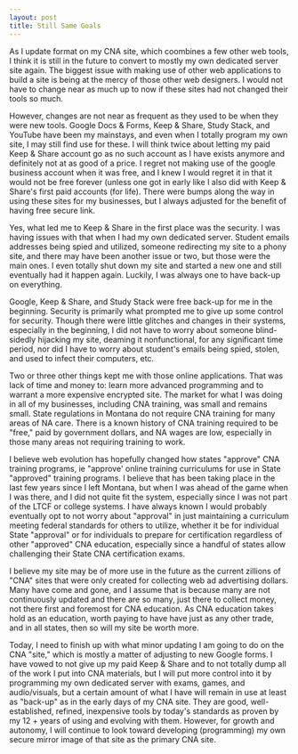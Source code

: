 ```yaml
---
layout: post
title: Still Same Goals
---
```


As I update format on my CNA site, which coombines a few other web tools, I think it is still in the future to convert to mostly my own
dedicated server site again. The biggest issue with making use of other web applications to build a site is being at the mercy of those other
web designers. I would not have to change near as much up to now if these sites had not changed their tools so much. 

However, changes are not near as frequent as they used to be when they were new tools. Google Docs & Forms, Keep & Share, Study Stack, and 
YouTube have been my mainstays, and even when I totally program my own site, I may still find use for these. I will think twice about letting
my paid Keep & Share account go as no such account as I have exists anymore and definitely not at as good of a price. I regret not 
making use of the google business account when it was free, and I knew I would regret it in that it would not be free forever (unless 
one got in early like I also did with Keep & Share's first paid accounts (for life). There were bumps along the way in using these sites
for my businesses, but I always adjusted for the benefit of having free secure link.

Yes, what led me to Keep & Share in the first place was the security. I was having issues with that when I had my own dedicated server.
Student emails addresses being spied and utilized, someone redirecting my site to a phony site, and there may have been another issue or
two, but those were the main ones. I even totally shut down my site and started a new one and still eventually had it happen again. Luckily,
I was always one to have back-up on everything. 

Google, Keep & Share, and Study Stack were free back-up for me in the beginning. Security is primarily what prompted me to give up some 
control for security. Though there were little glitches and changes in their systems, especially in the beginning, I did not have to worry
about someone blind-sidedly hijacking my site, deaming it nonfunctional, for any significant time period, nor did I have to worry about
student's emails being spied, stolen, and used to infect their computers, etc.

Two or three other things kept me with those online applications. That was lack of time and money to: learn more advanced programming and to
warrant a more expensive encrypted site. The market for what I was doing in all of my businesses, including CNA training, was small and remains 
small. State regulations in Montana do not require CNA training for many areas of NA care. There is a known history of CNA training required 
to be "free," paid by government dollars, and NA wages are low, especially in those many areas not requiring training to work.

I believe web evolution has hopefully changed how states "approve" CNA training programs, ie "approve' online training curriculums for use
in State "approved" training programs. I believe that has been taking place in the last few years since I left Montana, but when I was ahead 
of the game when I was there, and I did not quite fit the system, especially since I was not part of the LTCF or college systems. I have
always known I would probably eventually opt to not worry about "approval" in just maintaining a curriculum meeting federal standards 
for others to utilize, whether it be for individual State "approval" or for individuals to prepare for certification regardless of other
"approved" CNA education, especially since a handful of states allow challenging their State CNA certification exams. 

I believe my site may be of more use in the future as the current zillions of "CNA" sites that were only created for collecting web ad
advertising dollars. Many have come and gone, and I assume that is because many are not continuously updated and there are so many, just
there to collect money, not there first and foremost for CNA education. As CNA education takes hold as an education, worth paying to have
have just as any other trade, and in all states, then so will my site be worth more.

Today, I need to finish up with what minor updating I am going to do on the CNA "site," which is mostly a matter of adjusting to new Google
forms. I have vowed to not give up my paid Keep & Share and to not totally dump all of the work I put into CNA materials, but I will put
more control into it by programming my own dedicated server with exams, games, and audio/visuals, but a certain amount of what I have will 
remain in use at least as "back-up" as in the early days of my CNA site. They are good, well-established, refined, inexpensive tools by today's
standards as proven by my 12 + years of using and evolving with them. However, for growth and autonomy, I will continue to look toward 
developing (programming) my own secure mirror image of that site as the primary CNA site.
